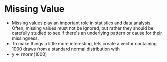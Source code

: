 # Missing Value
- Missing values play an important role in statistics and data analysis. Often, missing values must not be ignored, but rather they should be carefully studied to see if there's an underlying pattern or cause for their missingness.
- To make things a little more interesting, lets create a vector containing 1000 draws from a standard normal distribution with
- y <- rnorm(1000)
